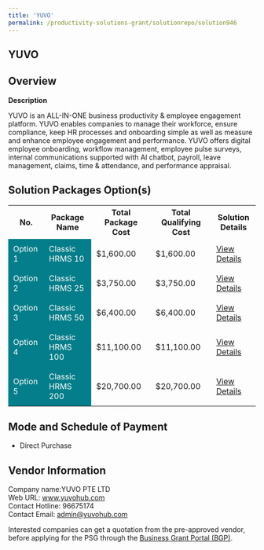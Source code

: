 ```yaml
---
title: 'YUVO'
permalink: /productivity-solutions-grant/solutionrepo/solution946
---
```


## YUVO

## Overview

**Description**

YUVO is an ALL-IN-ONE business productivity & employee engagement platform. YUVO enables companies to manage their workforce, ensure compliance, keep HR processes and onboarding simple as well as measure and enhance employee engagement and performance. YUVO offers digital employee onboarding, workflow management, employee pulse surveys, internal communications supported with AI chatbot, payroll, leave management, claims, time & attendance, and performance appraisal.

## Solution Packages Option(s)

<table>
<tr>
<th><b>No.</b></th>
<th><b>Package Name</b></th>
<th><b>Total Package Cost</b></th>
<th><b>Total Qualifying Cost</b></th>
<th><b>Solution Details</b></th>
</tr>
<tr>
<td style='padding: 10px; background-color: #037E8A; color: #FFFFFF;'>Option 1</td>
<td style='padding: 10px; background-color: #037E8A; color: #FFFFFF;'>Classic HRMS 10</td>
<td style='padding: 10px;'>$1,600.00</td>
<td style='padding: 10px;'>$1,600.00</td>
<td style='padding: 10px;'><a href='/images/psg/Yuvo_Desensitised_Annex_3__Part_1.pdf' target='_blank'>View Details</a></td>
</tr>
<tr>
<td style='padding: 10px; background-color: #037E8A; color: #FFFFFF;'>Option 2</td>
<td style='padding: 10px; background-color: #037E8A; color: #FFFFFF;'>Classic HRMS 25</td>
<td style='padding: 10px;'>$3,750.00</td>
<td style='padding: 10px;'>$3,750.00</td>
<td style='padding: 10px;'><a href='/images/psg/Yuvo_Desensitised_Annex_3__Part_2.pdf' target='_blank'>View Details</a></td>
</tr>
<tr>
<td style='padding: 10px; background-color: #037E8A; color: #FFFFFF;'>Option 3</td>
<td style='padding: 10px; background-color: #037E8A; color: #FFFFFF;'>Classic HRMS 50</td>
<td style='padding: 10px;'>$6,400.00</td>
<td style='padding: 10px;'>$6,400.00</td>
<td style='padding: 10px;'><a href='/images/psg/Yuvo_Desensitised_Annex_3__Part_3.pdf' target='_blank'>View Details</a></td>
</tr>
<tr>
<td style='padding: 10px; background-color: #037E8A; color: #FFFFFF;'>Option 4</td>
<td style='padding: 10px; background-color: #037E8A; color: #FFFFFF;'>Classic HRMS 100</td>
<td style='padding: 10px;'>$11,100.00</td>
<td style='padding: 10px;'>$11,100.00</td>
<td style='padding: 10px;'><a href='/images/psg/Yuvo_Desensitised_Annex_3__Part_4.pdf' target='_blank'>View Details</a></td>
</tr>
<tr>
<td style='padding: 10px; background-color: #037E8A; color: #FFFFFF;'>Option 5</td>
<td style='padding: 10px; background-color: #037E8A; color: #FFFFFF;'>Classic HRMS 200</td>
<td style='padding: 10px;'>$20,700.00</td>
<td style='padding: 10px;'>$20,700.00</td>
<td style='padding: 10px;'><a href='/images/psg/Yuvo_Desensitised_Annex_3__Part_5.pdf' target='_blank'>View Details</a></td>
</tr>
</table>

## Mode and Schedule of Payment

 - Direct Purchase

## Vendor Information

 Company name:YUVO PTE LTD<br>Web URL: www.yuvohub.com <br>Contact Hotline: 96675174 <br>Contact Email: admin@yuvohub.com 

Interested companies can get a quotation from the pre-approved vendor, before applying for the PSG through the <a href='https://www.businessgrants.gov.sg/' target='_blank' rel='noopener'>Business Grant Portal (BGP)</a>.

<script src="/jquery/resize-tables.js"></script>
